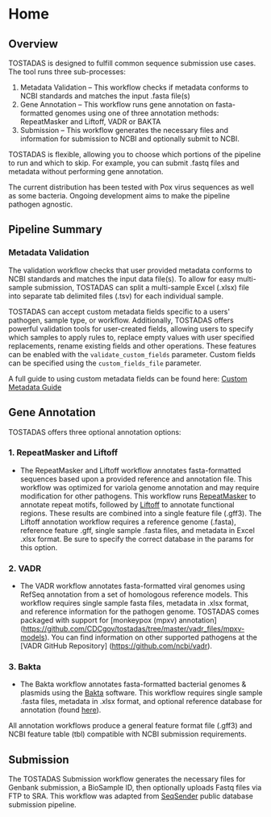 # Home

## Overview
TOSTADAS is designed to fulfill common sequence submission use cases. The tool runs three sub-processes:

1. Metadata Validation – This workflow checks if metadata conforms to NCBI standards and matches the input .fasta file(s)
2. Gene Annotation – This workflow runs gene annotation on fasta-formatted genomes using one of three annotation methods: RepeatMasker and Liftoff, VADR or BAKTA
3. Submission – This workflow generates the necessary files and information for submission to NCBI and optionally submit to NCBI.

TOSTADAS is flexible, allowing you to choose which portions of the pipeline to run and which to skip. For example, you can submit .fastq files and metadata without performing gene annotation.

The current distribution has been tested with Pox virus sequences as well as some bacteria. Ongoing development aims to make the pipeline pathogen agnostic.

## Pipeline Summary
### Metadata Validation
The validation workflow checks that user provided metadata conforms to NCBI standards and matches the input data file(s). To allow for easy multi-sample submission, TOSTADAS can split a multi-sample Excel (.xlsx) file into separate tab delimited files (.tsv) for each individual sample.

TOSTADAS can accept custom metadata fields specific to a users' pathogen, sample type, or workflow. Additionally, TOSTADAS offers powerful validation tools for user-created fields, allowing users to specify which samples to apply rules to, replace empty values with user specified replacements, rename existing fields and other operations. These features can be enabled with the `validate_custom_fields` parameter. Custom fields can be specified using the `custom_fields_file` parameter.

A full guide to using custom metadata fields can be found here: [Custom Metadata Guide](https://github.com/CDCgov/tostadas/blob/457242fb15973f69cb3578367317a8b5e7c619f7/docs/custom_metadata_guide.md)

## Gene Annotation
TOSTADAS offers three optional annotation options:

### 1. RepeatMasker and Liftoff

- The RepeatMasker and Liftoff workflow annotates fasta-formatted sequences based upon a provided reference and annotation file. This workflow was optimized for variola genome annotation and may require modification for other pathogens. This workflow runs [RepeatMasker](https://www.repeatmasker.org/) to annotate repeat motifs, followed by [Liftoff](https://github.com/agshumate/Liftoff) to annotate functional regions. These results are combined into a single feature file (.gff3). The Liftoff annotation workflow requires a reference genome (.fasta), reference feature .gff, single sample .fasta files, and metadata in Excel .xlsx format. Be sure to specify the correct database in the params for this option.

### 2. VADR

- The VADR workflow annotates fasta-formatted viral genomes using RefSeq annotation from a set of homologous reference models. This workflow requires single sample fasta files, metadata in .xlsx format, and reference information for the pathogen genome. TOSTADAS comes packaged with support for [monkeypox (mpxv) annotation] (https://github.com/CDCgov/tostadas/tree/master/vadr_files/mpxv-models). You can find information on other supported pathogens at the [VADR GitHub Repository] (https://github.com/ncbi/vadr).

### 3. Bakta

- The Bakta workflow annotates fasta-formatted bacterial genomes & plasmids using the [Bakta](https://github.com/CDCgov/tostadas/tree/master#gene-annotation) software. This workflow requires single sample .fasta files, metadata in .xlsx format, and optional reference database for annotation (found [here](https://zenodo.org/records/7669534)).

All annotation workflows produce a general feature format file (.gff3) and NCBI feature table (tbl) compatible with NCBI submission requirements.

## Submission
The TOSTADAS Submission workflow generates the necessary files for Genbank submission, a BioSample ID, then optionally uploads Fastq files via FTP to SRA. This workflow was adapted from [SeqSender](https://github.com/CDCgov/seqsender) public database submission pipeline.